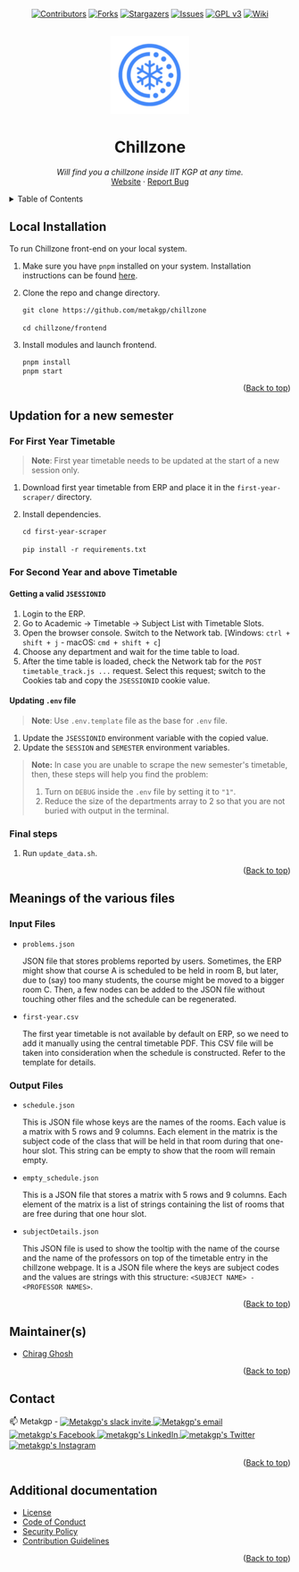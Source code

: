 <div id="top"></div>

<div align="center">

[![Contributors][contributors-shield]][contributors-url]
[![Forks][forks-shield]][forks-url]
[![Stargazers][stars-shield]][stars-url]
[![Issues][issues-shield]][issues-url]
[![GPL v3][license-shield]][license-url]
[![Wiki][wiki-shield]][wiki-url]

</div>

<!-- PROJECT LOGO -->
<br />
<div align="center">
  <a href="https://github.com/metakgp/chillzone">
    <img width="140" alt="image" src="images/icons/icon_384x384.png">
  </a>

  <h1 align="center">Chillzone</h1>

  <p align="center">
    <i>Will find you a chillzone inside IIT KGP at any time.</i>
    <br />
    <a href="https://chill.metakgp.org">Website</a>
    ·
    <a href="https://github.com/metakgp/chillzone/issues">Report Bug</a>
  </p>
</div>

<details>
<summary>Table of Contents</summary>

- [Local Installation](#local-installation)
- [Updation for a new semester](#updation-for-a-new-semester)
  - [For First Year Timetable](#for-first-year-timetable)
  - [For Second Year and above Timetable](#for-second-year-and-above-timetable)
    - [Getting a valid `JSESSIONID`](#getting-a-valid-jsessionid)
    - [Updating `.env` file](#updating-env-file)
  - [Final steps](#final-steps)
- [Meanings of the various files](#meanings-of-the-various-files)
  - [Input Files](#input-files)
  - [Output Files](#output-files)
- [Maintainer(s)](#maintainers)
- [Contact](#contact)
- [Additional documentation](#additional-documentation)
</details>

## Local Installation

To run Chillzone front-end on your local system.

1. Make sure you have `pnpm` installed on your system. Installation instructions can be found [here](https://pnpm.io/installation).
2. Clone the repo and change directory.

   ```
   git clone https://github.com/metakgp/chillzone

   cd chillzone/frontend
   ```

3. Install modules and launch frontend.
   ```
   pnpm install
   pnpm start
   ```

<p align="right">(<a href="#top">Back to top</a>)</p>

<!--
## How does it work?

### Request

```sh
curl 'https://erp.iitkgp.ernet.in/Acad/timetable_track.jsp?action=second&dept=AE' \
    -H 'User-Agent: Mozilla/5.0 (X11; Ubuntu; Linux x86_64; rv:58.0) Gecko/20100101 Firefox/58.0' \
    -H 'Content-Type: application/x-www-form-urlencoded' \
    -H 'Cookie: JSESSIONID=ABCD.worker3;' \
    --data 'for_session=2017-2018&for_semester=SPRING&dept=AE'
``` -->

## Updation for a new semester

### For First Year Timetable

> **Note**: First year timetable needs to be updated at the start of a new session only.

1. Download first year timetable from ERP and place it in the `first-year-scraper/` directory.
2. Install dependencies.

   ```
   cd first-year-scraper

   pip install -r requirements.txt
   ```

### For Second Year and above Timetable

#### Getting a valid `JSESSIONID`

1. Login to the ERP.
2. Go to Academic -> Timetable -> Subject List with Timetable Slots.
3. Open the browser console. Switch to the Network tab. [Windows: `ctrl + shift + j` - macOS: `cmd + shift + c`]
4. Choose any department and wait for the time table to load.
5. After the time table is loaded, check the Network tab for the `POST timetable_track.js ...` request. Select this request; switch to the Cookies tab and copy the `JSESSIONID` cookie value.

#### Updating `.env` file

> **Note**: Use `.env.template` file as the base for `.env` file.

1. Update the `JSESSIONID` environment variable with the copied value.
2. Update the `SESSION` and `SEMESTER` environment variables.

> **Note:** In case you are unable to scrape the new semester's timetable, then, these steps will help you find the problem:
>
> 1. Turn on `DEBUG` inside the `.env` file by setting it to `"1"`.
> 2. Reduce the size of the departments array to 2 so that you are not buried with output in the terminal.

### Final steps

1. Run `update_data.sh`.

<p align="right">(<a href="#top">Back to top</a>)</p>

## Meanings of the various files

### Input Files

- `problems.json`

  JSON file that stores problems reported by users. Sometimes, the ERP might
  show that course A is scheduled to be held in room B, but later, due to
  (say) too many students, the course might be moved to a bigger room C. Then,
  a few nodes can be added to the JSON file without touching other files and
  the schedule can be regenerated.

- `first-year.csv`

  The first year timetable is not available by default on ERP, so we need to
  add it manually using the central timetable PDF. This CSV file will be taken
  into consideration when the schedule is constructed. Refer to the template
  for details.

### Output Files

- `schedule.json`

  This is JSON file whose keys are the names of the rooms. Each value is a
  matrix with 5 rows and 9 columns. Each element in the matrix is the subject
  code of the class that will be held in that room during that one-hour slot.
  This string can be empty to show that the room will remain empty.

- `empty_schedule.json`

  This is a JSON file that stores a matrix with 5 rows and 9 columns. Each
  element of the matrix is a list of strings containing the list of rooms that
  are free during that one hour slot.

- `subjectDetails.json`

  This JSON file is used to show the tooltip with the name of the course and
  the name of the professors on top of the timetable entry in the chillzone
  webpage. It is a JSON file where the keys are subject codes and the values are
  strings with this structure: `<SUBJECT NAME> - <PROFESSOR NAMES>`.

<p align="right">(<a href="#top">Back to top</a>)</p>

## Maintainer(s)

- [Chirag Ghosh](https://github.com/chirag-ghosh)

<p align="right">(<a href="#top">Back to top</a>)</p>

## Contact

<p>
📫 Metakgp -
<a href="https://bit.ly/metakgp-slack">
  <img align="center" alt="Metakgp's slack invite" width="22px" src="https://raw.githubusercontent.com/edent/SuperTinyIcons/master/images/svg/slack.svg" />
</a>
<a href="mailto:metakgp@gmail.com">
  <img align="center" alt="Metakgp's email " width="22px" src="https://raw.githubusercontent.com/edent/SuperTinyIcons/master/images/svg/gmail.svg" />
</a>
<a href="https://www.facebook.com/metakgp">
  <img align="center" alt="metakgp's Facebook" width="22px" src="https://raw.githubusercontent.com/edent/SuperTinyIcons/master/images/svg/facebook.svg" />
</a>
<a href="https://www.linkedin.com/company/metakgp-org/">
  <img align="center" alt="metakgp's LinkedIn" width="22px" src="https://raw.githubusercontent.com/edent/SuperTinyIcons/master/images/svg/linkedin.svg" />
</a>
<a href="https://twitter.com/metakgp">
  <img align="center" alt="metakgp's Twitter " width="22px" src="https://raw.githubusercontent.com/edent/SuperTinyIcons/master/images/svg/twitter.svg" />
</a>
<a href="https://www.instagram.com/metakgp_/">
  <img align="center" alt="metakgp's Instagram" width="22px" src="https://raw.githubusercontent.com/edent/SuperTinyIcons/master/images/svg/instagram.svg" />
</a>
</p>

<p align="right">(<a href="#top">Back to top</a>)</p>

## Additional documentation

- [License](/LICENSE)
- [Code of Conduct](/.github/CODE_OF_CONDUCT.md)
- [Security Policy](/.github/SECURITY.md)
- [Contribution Guidelines](/.github/CONTRIBUTING.md)

<p align="right">(<a href="#top">Back to top</a>)</p>

<!-- MARKDOWN LINKS & IMAGES -->

[contributors-shield]: https://img.shields.io/github/contributors/metakgp/chillzone.svg?style=for-the-badge
[contributors-url]: https://github.com/metakgp/chillzone/graphs/contributors
[forks-shield]: https://img.shields.io/github/forks/metakgp/chillzone.svg?style=for-the-badge
[forks-url]: https://github.com/metakgp/chillzone/network/members
[stars-shield]: https://img.shields.io/github/stars/metakgp/chillzone.svg?style=for-the-badge
[stars-url]: https://github.com/metakgp/chillzone/stargazers
[issues-shield]: https://img.shields.io/github/issues/metakgp/chillzone.svg?style=for-the-badge
[issues-url]: https://github.com/metakgp/chillzone/issues
[license-shield]: https://img.shields.io/github/license/metakgp/chillzone.svg?style=for-the-badge
[license-url]: https://github.com/metakgp/chillzone/blob/master/LICENSE
[wiki-shield]: https://custom-icon-badges.demolab.com/badge/metakgp_wiki-grey?logo=metakgp_logo&style=for-the-badge
[wiki-url]: https://wiki.metakgp.org
